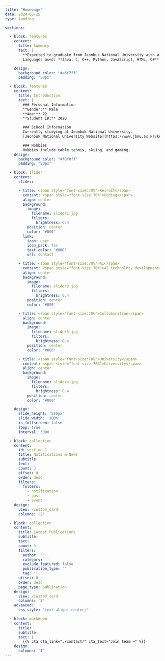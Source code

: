 ```yaml
---
title: "Homepage"
date: 2024-03-25
type: landing

sections:

  - block: features
    content:
      title: Summary
      text: |
        **Expected to graduate from Jeonbuk National University with a degree in Computer Science**  
        Languages used: **Java, C, C++, Python, JavaScript, HTML, C#**

    design:
      background_color: "#e6f7ff"
      padding: "50px"

  - block: features
    content:
      title: Introduction
      text: |
        ### Personal Information
        **Gender:** Male  
        **Age:** 22  
        **Student ID:** 2020

        ### School Information
        Currently studying at Jeonbuk National University.  
        [Jeonbuk National University Website](https://www.jbnu.ac.kr/kor/){:target="_blank"}

        ### Hobbies
        Hobbies include table tennis, skiing, and gaming.
    design:
      background_color: "#f0f8ff"
      padding: "50px"

  - block: slider
    content:
      slides:

      - title: <span style="font-size:70%">Recruit</span>
        content: <span style="font-size:70%">Coding</span>
        align: center
        background:
          image:
            filename: slider1.jpg
            filters:
              brightness: 0.4
          position: center
          color: '#000'
        link:
          icon: user
          icon_pack: fas
          text-color: '#000'
          url: contact

      - title: <span style="font-size:70%">AI</span>
        content: <span style="font-size:70%">AI technology development</span>
        align: center
        background:
          image:
            filename: slider2.jpg
            filters:
              brightness: 0.4
          position: center
          color: '#000'

      - title: <span style="font-size:70%">Collaboration</span>
        align: center
        background:
          image:
            filename: slider3.jpg
            filters:
              brightness: 0.4
          position: center
          color: '#000'

      - title: <span style="font-size:70%">University</span>
        content: <span style="font-size:70%">University</span>
        align: center
        background:
          image:
            filename: slider4.jpg
            filters:
              brightness: 0.4
          position: center
          color: '#000'

    design:
      slide_height: '550px'
      slide_width: '100%'
      is_fullscreen: false
      loop: true
      interval: 3000

  - block: collection
    content:
      id: section-1
      title: Notifications & News
      subtitle:
      text:
      count: 3
      offset: 0
      order: desc
      filters:
        folders:
          - notification
          - post
          - event
    design:
      view: /custom_card
      columns: '2'

  - block: collection
    content:
      title: Latest Publications
      subtitle:
      text:
      count: 3
      filters:
        author: ''
        category: ''
        exclude_featured: false
        publication_type: ''
        tag: ''
      offset: 0
      order: desc
      page_type: publication
    design:
      view: /custom_card
      columns: '2'
    advanced:
      css_style: "text-align: center;"

  - block: markdown
    content:
      title:
      subtitle:
      text: |
        {{% cta cta_link="./contact/" cta_text="Join team →" %}}
    design:
      columns: '1'
---
```

